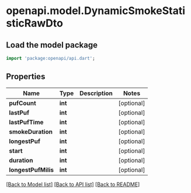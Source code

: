 # openapi.model.DynamicSmokeStatisticRawDto

## Load the model package
```dart
import 'package:openapi/api.dart';
```

## Properties
Name | Type | Description | Notes
------------ | ------------- | ------------- | -------------
**pufCount** | **int** |  | [optional] 
**lastPuf** | **int** |  | [optional] 
**lastPufTime** | **int** |  | [optional] 
**smokeDuration** | **int** |  | [optional] 
**longestPuf** | **int** |  | [optional] 
**start** | **int** |  | [optional] 
**duration** | **int** |  | [optional] 
**longestPufMilis** | **int** |  | [optional] 

[[Back to Model list]](../README.md#documentation-for-models) [[Back to API list]](../README.md#documentation-for-api-endpoints) [[Back to README]](../README.md)


